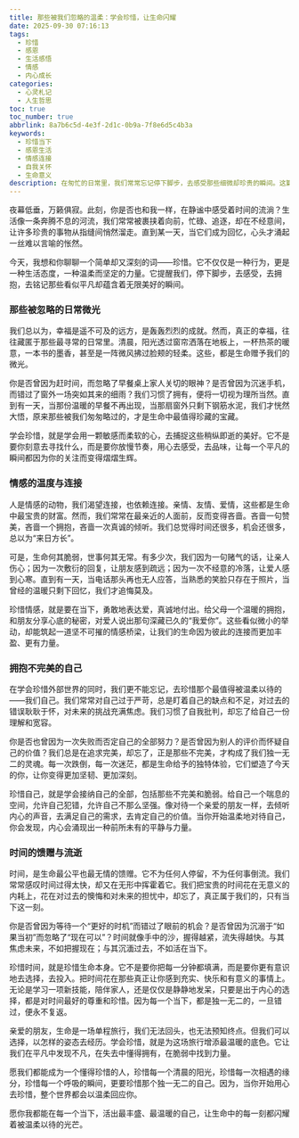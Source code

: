 ```yaml
---
title: 那些被我们忽略的温柔：学会珍惜，让生命闪耀
date: 2025-09-30 07:16:13
tags:
  - 珍惜
  - 感恩
  - 生活感悟
  - 情感
  - 内心成长
categories: 
  - 心灵札记
  - 人生哲思
toc: true
toc_number: true
abbrlink: 8a7b6c5d-4e3f-2d1c-0b9a-7f8e6d5c4b3a
keywords:
  - 珍惜当下
  - 感恩生活
  - 情感连接
  - 自我关怀
  - 生命意义
description: 在匆忙的日常里，我们常常忘记停下脚步，去感受那些细微却珍贵的瞬间。这篇文章，是一次关于“珍惜”的温柔提醒，它将带你走进内心深处，重新发现那些被忽略的爱、被遗忘的温暖，以及生命中每一个值得被温柔以待的当下。愿我们都能学会用心去拥抱，让每一个瞬间都闪耀着光芒。
---
```


夜幕低垂，万籁俱寂。此刻，你是否也和我一样，在静谧中感受着时间的流淌？生活像一条奔腾不息的河流，我们常常被裹挟着向前，忙碌、追逐，却在不经意间，让许多珍贵的事物从指缝间悄然溜走。直到某一天，当它们成为回忆，心头才涌起一丝难以言喻的怅然。

今天，我想和你聊聊一个简单却又深刻的词——珍惜。它不仅仅是一种行为，更是一种生活态度，一种温柔而坚定的力量。它提醒我们，停下脚步，去感受，去拥抱，去铭记那些看似平凡却蕴含着无限美好的瞬间。

### 那些被忽略的日常微光

我们总以为，幸福是遥不可及的远方，是轰轰烈烈的成就。然而，真正的幸福，往往藏匿于那些最寻常的日常里。清晨，阳光透过窗帘洒落在地板上，一杯热茶的暖意，一本书的墨香，甚至是一阵微风拂过脸颊的轻柔。这些，都是生命赠予我们的微光。

你是否曾因为赶时间，而忽略了早餐桌上家人关切的眼神？是否曾因为沉迷手机，而错过了窗外一场突如其来的细雨？我们习惯了拥有，便将一切视为理所当然。直到有一天，当那份温暖的早餐不再出现，当那扇窗外只剩下钢筋水泥，我们才恍然大悟，原来那些被我们匆匆略过的，才是生命中最值得珍藏的宝藏。

学会珍惜，就是学会用一颗敏感而柔软的心，去捕捉这些稍纵即逝的美好。它不是要你刻意去寻找什么，而是要你放慢节奏，用心去感受，去品味，让每一个平凡的瞬间都因为你的关注而变得熠熠生辉。

### 情感的温度与连接

人是情感的动物，我们渴望连接，也依赖连接。亲情、友情、爱情，这些都是生命中最宝贵的财富。然而，我们常常在最亲近的人面前，反而变得吝啬。吝啬一句赞美，吝啬一个拥抱，吝啬一次真诚的倾听。我们总觉得时间还很多，机会还很多，总以为“来日方长”。

可是，生命何其脆弱，世事何其无常。有多少次，我们因为一句赌气的话，让亲人伤心；因为一次敷衍的回复，让朋友感到疏远；因为一次不经意的冷落，让爱人感到心寒。直到有一天，当电话那头再也无人应答，当熟悉的笑脸只存在于照片，当曾经的温暖只剩下回忆，我们才追悔莫及。

珍惜情感，就是要在当下，勇敢地表达爱，真诚地付出。给父母一个温暖的拥抱，和朋友分享心底的秘密，对爱人说出那句深藏已久的“我爱你”。这些看似微小的举动，却能筑起一道坚不可摧的情感桥梁，让我们的生命因为彼此的连接而更加丰盈、更有力量。

### 拥抱不完美的自己

在学会珍惜外部世界的同时，我们更不能忘记，去珍惜那个最值得被温柔以待的——我们自己。我们常常对自己过于严苛，总是盯着自己的缺点和不足，对过去的错误耿耿于怀，对未来的挑战充满焦虑。我们习惯了自我批判，却忘了给自己一份理解和宽容。

你是否也曾因为一次失败而否定自己的全部努力？是否曾因为别人的评价而怀疑自己的价值？我们总是在追求完美，却忘了，正是那些不完美，才构成了我们独一无二的灵魂。每一次跌倒，每一次迷茫，都是生命给予的独特体验，它们塑造了今天的你，让你变得更加坚韧、更加深刻。

珍惜自己，就是学会接纳自己的全部，包括那些不完美和脆弱。给自己一个喘息的空间，允许自己犯错，允许自己不那么坚强。像对待一个亲爱的朋友一样，去倾听内心的声音，去满足自己的需求，去肯定自己的价值。当你开始温柔地对待自己，你会发现，内心会涌现出一种前所未有的平静与力量。

### 时间的馈赠与流逝

时间，是生命最公平也最无情的馈赠。它不为任何人停留，不为任何事倒流。我们常常感叹时间过得太快，却又在无形中挥霍着它。我们把宝贵的时间花在无意义的内耗上，花在对过去的懊悔和对未来的担忧中，却忘了，真正属于我们的，只有当下这一刻。

你是否曾因为等待一个“更好的时机”而错过了眼前的机会？是否曾因为沉溺于“如果当初”而忽略了“现在可以”？时间就像手中的沙，握得越紧，流失得越快。与其焦虑未来，不如把握现在；与其沉湎过去，不如活在当下。

珍惜时间，就是珍惜生命本身。它不是要你把每一分钟都填满，而是要你更有意识地去选择，去投入。把时间花在那些真正让你感到充实、快乐和有意义的事情上。无论是学习一项新技能，陪伴家人，还是仅仅是静静地发呆，只要是出于内心的选择，都是对时间最好的尊重和珍惜。因为每一个当下，都是独一无二的，一旦错过，便永不复返。

亲爱的朋友，生命是一场单程旅行，我们无法回头，也无法预知终点。但我们可以选择，以怎样的姿态去经历。学会珍惜，就是为这场旅行增添最温暖的底色。它让我们在平凡中发现不凡，在失去中懂得拥有，在脆弱中找到力量。

愿我们都能成为一个懂得珍惜的人，珍惜每一个清晨的阳光，珍惜每一次相遇的缘分，珍惜每一个呼吸的瞬间，更要珍惜那个独一无二的自己。因为，当你开始用心去珍惜，整个世界都会以温柔回应你。

愿你我都能在每一个当下，活出最丰盛、最温暖的自己，让生命中的每一刻都闪耀着被温柔以待的光芒。